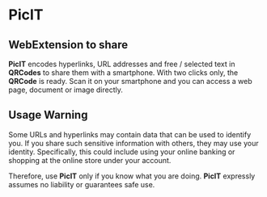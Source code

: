 # PicIT
## WebExtension to share

**PicIT** encodes hyperlinks, URL addresses and free / selected text in
**QRCodes** to share them with a smartphone. With two clicks only, the
**QRCode** is ready. Scan it on your smartphone and you can access a web page,
document or image directly.

## Usage Warning
Some URLs and hyperlinks may contain data that can be used to identify you.
If you share such sensitive information with others, they may use your identity.
Specifically, this could include using your online banking or shopping at the
online store under your account.

Therefore, use **PicIT** only if you know what
you are doing. **PicIT** expressly assumes no liability or guarantees safe use.

